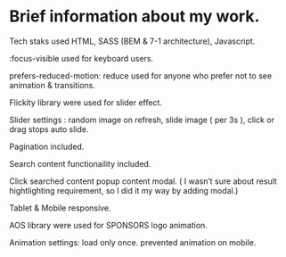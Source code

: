 # Brief information about my work.

Tech staks used HTML, SASS (BEM & 7-1 architecture), Javascript.

:focus-visible used for keyboard users.

prefers-reduced-motion: reduce used for anyone who prefer not to see animation & transitions.

Flickity library were used for slider effect.

Slider settings : random image on refresh, slide image ( per 3s ), click or drag stops auto slide.

Pagination included.

Search content functionaility included.

Click searched content popup content modal. ( I wasn’t sure about result hightlighting requirement, so I did it my way by adding modal.)

Tablet & Mobile responsive.

AOS library were used for SPONSORS logo animation.

Animation settings: load only once. prevented animation on mobile.
